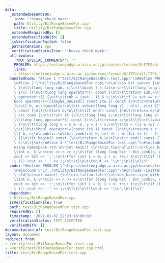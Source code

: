 ```yaml
---
data:
  _extendedDependsOn:
  - icon: ':heavy_check_mark:'
    path: Utility/BitRangeBasedFor.cpp
    title: Utility/BitRangeBasedFor.cpp
  _extendedRequiredBy: []
  _extendedVerifiedWith: []
  _isVerificationFailed: false
  _pathExtension: cpp
  _verificationStatusIcon: ':heavy_check_mark:'
  attributes:
    '*NOT_SPECIAL_COMMENTS*': ''
    PROBLEM: https://onlinejudge.u-aizu.ac.jp/courses/lesson/8/ITP2/all/ITP2_11_D
    links:
    - https://onlinejudge.u-aizu.ac.jp/courses/lesson/8/ITP2/all/ITP2_11_D
  bundledCode: "#line 1 \"test/BitRangeBasedFor.test.cpp\"\n#define PROBLEM \"https://onlinejudge.u-aizu.ac.jp/courses/lesson/8/ITP2/all/ITP2_11_D\"\
    \n#line 2 \"Utility/BitRangeBasedFor.cpp\"\n\nclass bit_subset {\n\tstruct it\
    \ {\n\t\tlong long sub, s;\n\t\tbool f = false;\n\t\tit(long long x) : sub(x),\
    \ s(x) {}\n\t\tlong long operator*() const {\n\t\t\treturn sub;\n\t\t}\n\t\tvoid\
    \ operator++() {\n\t\t\tsub = (sub - 1) & s;\n\t\t\tf |= sub == s;\n\t\t}\n\t\t\
    bool operator!=([[maybe_unused]] const it& i) const {\n\t\t\treturn !f;\n\t\t\
    }\n\t} b, e;\n\npublic:\n\tbit_subset(long long s) : b(s), e(s) {}\n\tit begin()\
    \ const {\n\t\treturn b;\n\t}\n\tit end() const {\n\t\treturn e;\n\t}\n};\nclass\
    \ bit_comb {\n\tstruct it {\n\t\tlong long s;\n\t\tit(long long x) : s(x) {}\n\
    \t\tlong long operator*() const {\n\t\t\treturn s;\n\t\t}\n\t\tvoid operator++()\
    \ {\n\t\t\tlong long x = s & -s, y = s + x;\n\t\t\ts = ((s & ~y) / x >> 1) | y;\n\
    \t\t}\n\t\tbool operator!=(const it& i) const {\n\t\t\treturn s < i.s;\n\t\t}\n\
    \t} b, e;\n\npublic:\n\tbit_comb(int k, int n) : b((1LL << k) - 1), e(1LL << n)\
    \ {}\n\tit begin() const {\n\t\treturn b;\n\t}\n\tit end() const {\n\t\treturn\
    \ e;\n\t}\n};\n#line 3 \"test/BitRangeBasedFor.test.cpp\"\n#include <iostream>\n\
    using namespace std;\n\nint main() {\n\tcin.tie(nullptr);\n\tios_base::sync_with_stdio(false);\n\
    \tint n, k;\n\tcin >> n >> k;\n\tfor (long long bit : bit_comb(k, n)) {\n\t\t\
    cout << bit << ':';\n\t\tfor (int i = 0; i < n; ++i) {\n\t\t\tif (bit & (1 <<\
    \ i)) cout << ' ' << i;\n\t\t}\n\t\tcout << '\\n';\n\t}\n}\n"
  code: "#define PROBLEM \"https://onlinejudge.u-aizu.ac.jp/courses/lesson/8/ITP2/all/ITP2_11_D\"\
    \n#include \"./../Utility/BitRangeBasedFor.cpp\"\n#include <iostream>\nusing namespace\
    \ std;\n\nint main() {\n\tcin.tie(nullptr);\n\tios_base::sync_with_stdio(false);\n\
    \tint n, k;\n\tcin >> n >> k;\n\tfor (long long bit : bit_comb(k, n)) {\n\t\t\
    cout << bit << ':';\n\t\tfor (int i = 0; i < n; ++i) {\n\t\t\tif (bit & (1 <<\
    \ i)) cout << ' ' << i;\n\t\t}\n\t\tcout << '\\n';\n\t}\n}"
  dependsOn:
  - Utility/BitRangeBasedFor.cpp
  isVerificationFile: true
  path: test/BitRangeBasedFor.test.cpp
  requiredBy: []
  timestamp: '2021-01-02 22:23:18+09:00'
  verificationStatus: TEST_ACCEPTED
  verifiedWith: []
documentation_of: test/BitRangeBasedFor.test.cpp
layout: document
redirect_from:
- /verify/test/BitRangeBasedFor.test.cpp
- /verify/test/BitRangeBasedFor.test.cpp.html
title: test/BitRangeBasedFor.test.cpp
---
```

